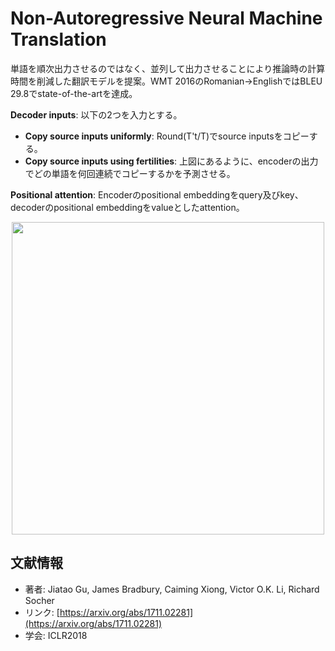 # Non-Autoregressive Neural Machine Translation
単語を順次出力させるのではなく、並列して出力させることにより推論時の計算時間を削減した翻訳モデルを提案。WMT 2016のRomanian→EnglishではBLEU 29.8でstate-of-the-artを達成。

**Decoder inputs**: 以下の2つを入力とする。
- **Copy source inputs uniformly**: Round(T't/T)でsource inputsをコピーする。
- **Copy source inputs using fertilities**: 上図にあるように、encoderの出力でどの単語を何回連続でコピーするかを予測させる。

**Positional attention**: Encoderのpositional embeddingをquery及びkey、decoderのpositional embeddingをvalueとしたattention。

<p align="center">
<img src=https://user-images.githubusercontent.com/53220859/66695284-c7d33e80-ecfa-11e9-8ff4-8b41dc27022b.png width=500pt>
</p>


## 文献情報
- 著者: Jiatao Gu, James Bradbury, Caiming Xiong, Victor O.K. Li,  Richard Socher
- リンク: [https://arxiv.org/abs/1711.02281](https://arxiv.org/abs/1711.02281)
- 学会: ICLR2018
